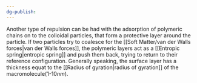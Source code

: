 ```yaml
---
dg-publish:
---
```

Another type of repulsion can be had with the adsorption of polymeric chains on to the colloidal particles, that form a protective layer around the particle. If two particles try to coalesce for the [[Soft Matter/van der Walls forces|van der Walls forces]], the polymeric layers act as a [[Entropic spring|entropic spring]] and push them back, trying to return to their reference configuration. 
Generally speaking, the surface layer has a thickness equat to the [[Radius of gyration|radius of gyration]] of the macromolecule(1-10$nm$). 
